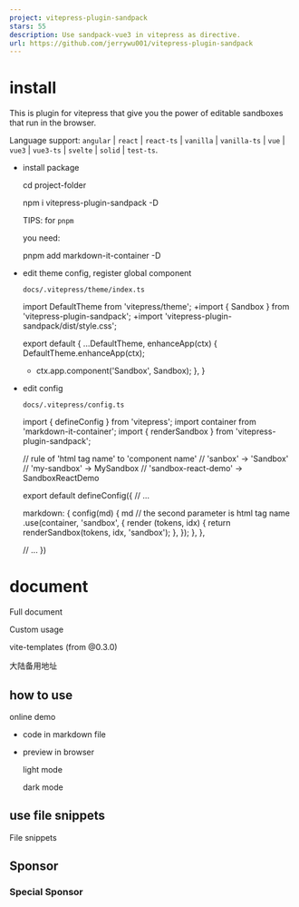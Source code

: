 ```yaml
---
project: vitepress-plugin-sandpack
stars: 55
description: Use sandpack-vue3 in vitepress as directive.
url: https://github.com/jerrywu001/vitepress-plugin-sandpack
---
```


install
=======

This is plugin for vitepress that give you the power of editable sandboxes that run in the browser.

Language support: `angular` | `react` | `react-ts` | `vanilla` | `vanilla-ts` | `vue` | `vue3` | `vue3-ts` | `svelte` | `solid` | `test-ts`.

-   install package
    
    cd project-folder
    
    npm i vitepress-plugin-sandpack -D
    
    TIPS: for `pnpm`
    
    you need:
    
    pnpm add markdown-it-container -D
    
-   edit theme config, register global component
    
    `docs/.vitepress/theme/index.ts`
    
    import DefaultTheme from 'vitepress/theme';
    +import { Sandbox } from 'vitepress-plugin-sandpack';
    +import 'vitepress-plugin-sandpack/dist/style.css';
    
    export default {
      ...DefaultTheme,
      enhanceApp(ctx) {
        DefaultTheme.enhanceApp(ctx);
    +    ctx.app.component('Sandbox', Sandbox);
      },
    }
    
-   edit config
    
    `docs/.vitepress/config.ts`
    
    import { defineConfig } from 'vitepress';
    import container from 'markdown-it-container';
    import { renderSandbox } from 'vitepress-plugin-sandpack';
    
    // rule of 'html tag name' to 'component name'
    // 'sanbox' -> 'Sandbox'
    // 'my-sandbox' -> MySandbox
    // 'sandbox-react-demo' -> SandboxReactDemo
    
    export default defineConfig({
      // ...
    
      markdown: {
        config(md) {
          md
            // the second parameter is html tag name
            .use(container, 'sandbox', {
              render (tokens, idx) {
                return renderSandbox(tokens, idx, 'sandbox');
              },
            });
        },
      },
    
      // ...
    })
    

document
========

Full document

Custom usage

vite-templates (from @0.3.0)

大陆备用地址

how to use
----------

online demo

-   code in markdown file
    
-   preview in browser
    
    light mode
    
    dark mode
    

use file snippets
-----------------

File snippets

Sponsor
-------

### Special Sponsor
